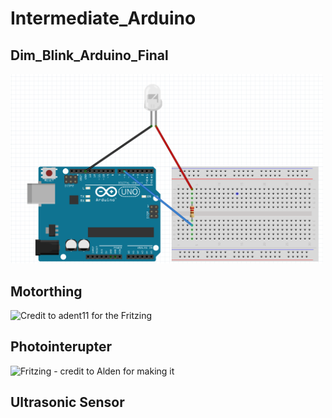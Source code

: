 
# Intermediate_Arduino


## Dim_Blink_Arduino_Final

<img src="https://raw.githubusercontent.com/adent11/Intermediate-Arduino/master/FritzingDiagrams/LED_Blink_RevisitedScreenshot.PNG" alt="Credit to adent11 for the Fritzing" width="500">

## Motorthing

<img src="https://lh6.googleusercontent.com/UGlLkgDUgstSq67wpqyoH6s_loZ2bZHwNGzGIVSclkvCtT_Of2Swx6o6SWGV5KTDBlgHuBvj4ngCBrqHnqObLEFym85EYExYgsofGMi8" alt="Credit to adent11 for the Fritzing" width="500">


## Photointerupter

![Fritzing - credit to Alden for making it](http://www.simpleimageresizer.com/_uploads/photos/af29b0fe/PhotointerrupterFritzingPhoto_500x.png)


## Ultrasonic Sensor

